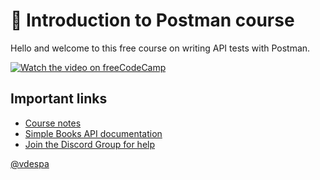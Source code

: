  # 👋 Introduction to Postman course

Hello and welcome to this free course on writing API tests with Postman. 

[![Watch the video on freeCodeCamp](https://img.youtube.com/vi/example-us/maxresdefault.jpg)](https://youtu.be/example-us)

## Important links

* [Course notes](./course-notes.md)
* [Simple Books API documentation](./simple-books-api.md)
* [Join the Discord Group for help](https://discord.gg/EEEct8sgYM)

[@vdespa](https://twitter.com/vdespa)
